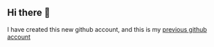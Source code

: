 ## Hi there 👋

I have created this new github account, and this is my [previous github account](https://github.com/yk170901) 
